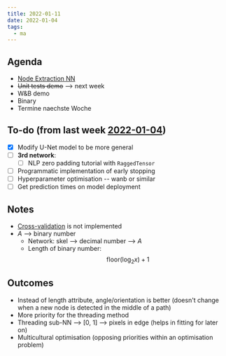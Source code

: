 ```yaml
---
title: 2022-01-11
date: 2022-01-04
tags:
  - ma
---
```


## Agenda
* [Node Extraction NN](https://wandb.ai/salehah/node_extraction?workspace=user-salehah)
* ~~Unit tests demo~~ --> next week
* W&B demo
* Binary
* Termine naechste Woche

## To-do (from last week [2022-01-04](unlisted/minutes/2022-01-04.md))
* [x] Modify U-Net model to be more general
* [ ] **3rd network**:
	* [ ] NLP zero padding tutorial with `RaggedTensor`
* [ ] Programmatic implementation of early stopping
* [ ] Hyperparameter optimisation -- wanb or similar
* [ ] Get prediction times on model deployment

## Notes
* [Cross-validation](cross-validation.md) is not implemented
* $A$ --> binary number
	* Network: skel --> decimal number --> $A$
	* Length of binary number:  
		$$ \text{floor} (\log_2 x) + 1$$

## Outcomes
* Instead of length attribute, angle/orientation is better (doesn't change when a new node is detected in the middle of a path)
* More priority for the threading method
* Threading sub-NN --> [0, 1] --> pixels in edge (helps in fitting for later on)
* Multicultural optimisation (opposing priorities within an optimisation problem)